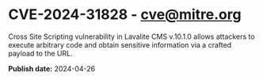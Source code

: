 # CVE-2024-31828 - cve@mitre.org

Cross Site Scripting vulnerability in Lavalite CMS v.10.1.0 allows attackers to execute arbitrary code and obtain sensitive information via a crafted payload to the URL.

**Publish date:** 2024-04-26
